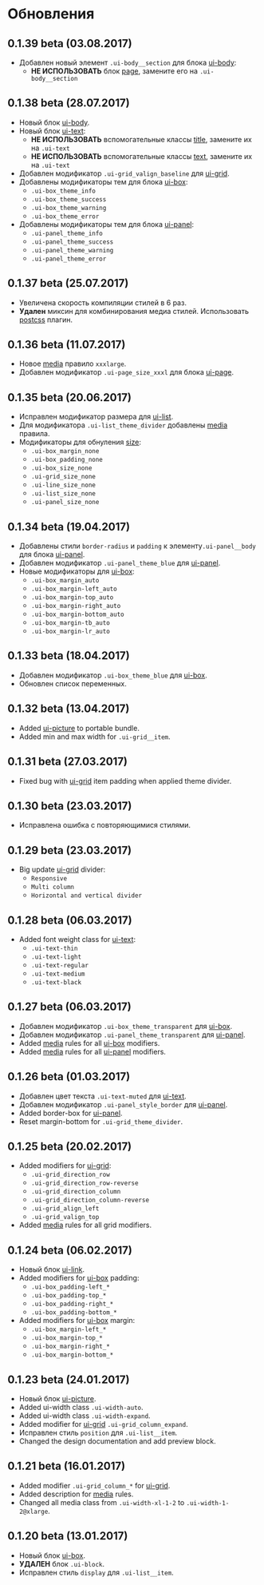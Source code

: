 <!--
updates|3
-->

[media]: docs/base/media.html
[size]: docs/base/sizes.html
[media]: docs/base/media.html

[body]: docs/blocks/body.html
[grid]: docs/blocks/grid.html
[panel]: docs/blocks/panel.html
[box]: docs/blocks/box.html
[list]: docs/blocks/list.html
[text]: docs/blocks/text.html
[picture]: docs/blocks/picture.html
[link]: docs/blocks/link.html

[page_deprecated]: docs/deprecated/page.html
[title_deprecated]: docs/deprecated/title.html
[text_deprecated]: docs/deprecated/text.html


# Обновления


## 0.1.39 beta (03.08.2017)
- Добавлен новый элемент `.ui-body__section` для блока [ui-body][body]:
    - **НЕ ИСПОЛЬЗОВАТЬ** блок [page][page_deprecated], замените его на `.ui-body__section`

## 0.1.38 beta (28.07.2017)
- Новый блок [ui-body][body].
- Новый блок [ui-text][text]:
    - **НЕ ИСПОЛЬЗОВАТЬ** вспомогательные классы [title][title_deprecated], замените их на `.ui-text`
    - **НЕ ИСПОЛЬЗОВАТЬ** вспомогательные классы [text][text_deprecated], замените их на `.ui-text`
- Добавлен модификатор `.ui-grid_valign_baseline` для [ui-grid][grid].
- Добавлены модификаторы тем для блока [ui-box][box]:
    - `.ui-box_theme_info`
    - `.ui-box_theme_success`
    - `.ui-box_theme_warning`
    - `.ui-box_theme_error`
- Добавлены модификаторы тем для блока [ui-panel][panel]:
    - `.ui-panel_theme_info`
    - `.ui-panel_theme_success`
    - `.ui-panel_theme_warning`
    - `.ui-panel_theme_error`


## 0.1.37 beta (25.07.2017)
- Увеличена скорость компиляции стилей в 6 раз.
- **Удален** миксин для комбинирования медиа стилей. Использовать [postcss](http://postcss.org) плагин.


## 0.1.36 beta (11.07.2017)

- Новое [media][media] правило `xxxlarge`.
- Добавлен модификатор `.ui-page_size_xxxl` для блока [ui-page][page_deprecated].


## 0.1.35 beta (20.06.2017)

- Исправлен модификатор размера для [ui-list][list].
- Для модификатора `.ui-list_theme_divider` добавлены [media][media] правила.
- Модификаторы для обнуления [size][size]:
    - `.ui-box_margin_none`
    - `.ui-box_padding_none`
    - `.ui-box_size_none`
    - `.ui-grid_size_none`
    - `.ui-line_size_none`
    - `.ui-list_size_none`
    - `.ui-panel_size_none`


## 0.1.34 beta (19.04.2017)

- Добавлены стили `border-radius` и `padding` к элементу`.ui-panel__body` для блока [ui-panel][panel].
- Добавлен модификатор `.ui-panel_theme_blue` для [ui-panel][panel].
- Новые модификаторы для [ui-box][box]:
    - `.ui-box_margin_auto`
    - `.ui-box_margin-left_auto`
    - `.ui-box_margin-top_auto`
    - `.ui-box_margin-right_auto`
    - `.ui-box_margin-bottom_auto`
    - `.ui-box_margin-tb_auto`
    - `.ui-box_margin-lr_auto`

## 0.1.33 beta (18.04.2017)

- Добавлен модификатор `.ui-box_theme_blue` для [ui-box][box].
- Обновлен список переменных.


## 0.1.32 beta (13.04.2017)

- Added [ui-picture][picture] to portable bundle.
- Added min and max width for `.ui-grid__item`.


## 0.1.31 beta (27.03.2017)

- Fixed bug with [ui-grid][grid] item padding when applied theme divider.


## 0.1.30 beta (23.03.2017)

- Исправлена ошибка с повторяющимися стилями.


## 0.1.29 beta (23.03.2017)

- Big update [ui-grid][grid] divider:
    - `Responsive`
    - `Multi column`
    - `Horizontal and vertical divider`


## 0.1.28 beta (06.03.2017)

- Added font weight class for [ui-text][text]:
    - `.ui-text-thin`
    - `.ui-text-light`
    - `.ui-text-regular`
    - `.ui-text-medium`
    - `.ui-text-black`


## 0.1.27 beta (06.03.2017)

- Добавлен модификатор `.ui-box_theme_transparent` для [ui-box][box].
- Добавлен модификатор `.ui-panel_theme_transparent` для [ui-panel][panel].
- Added [media][media] rules for all [ui-box][box] modifiers.
- Added [media][media] rules for all [ui-panel][panel] modifiers.


## 0.1.26 beta (01.03.2017)

- Добавлен цвет текста `.ui-text-muted` для [ui-text][text].
- Добавлен модификатор `.ui-panel_style_border` для [ui-panel][panel].
- Added border-box for [ui-panel][panel].
- Reset margin-bottom for `.ui-grid_theme_divider`.


## 0.1.25 beta (20.02.2017)

- Added modifiers for [ui-grid][grid]:
    - `.ui-grid_direction_row`
    - `.ui-grid_direction_row-reverse`
    - `.ui-grid_direction_column`
    - `.ui-grid_direction_column-reverse`
    - `.ui-grid_align_left`
    - `.ui-grid_valign_top`
- Added [media][media] rules for all grid modifiers.


## 0.1.24 beta (06.02.2017)

- Новый блок [ui-link][link].
- Added modifiers for [ui-box][box] padding:
    - `.ui-box_padding-left_*`
    - `.ui-box_padding-top_*`
    - `.ui-box_padding-right_*`
    - `.ui-box_padding-bottom_*`
- Added modifiers for [ui-box][box] margin:
    - `.ui-box_margin-left_*`
    - `.ui-box_margin-top_*`
    - `.ui-box_margin-right_*`
    - `.ui-box_margin-bottom_*`


## 0.1.23 beta (24.01.2017)

- Новый блок [ui-picture][picture].
- Added ui-width class `.ui-width-auto`.
- Added ui-width class `.ui-width-expand`.
- Added modifier for [ui-grid][grid] `.ui-grid_column_expand`.
- Исправлен стиль `position` для `.ui-list__item`.
- Changed the design documentation and add preview block.


## 0.1.21 beta (16.01.2017)

- Added modifier `.ui-grid_column_*` for [ui-grid][grid].
- Added description for [media][media] rules.
- Changed all media class from `.ui-width-xl-1-2` to `.ui-width-1-2@xlarge`.


## 0.1.20 beta (13.01.2017)

- Новый блок [ui-box][box].
- **УДАЛЕН** блок `.ui-block`.
- Исправлен стиль `display` для `.ui-list__item`.
